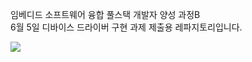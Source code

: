 <p><span>
임베디드 소프트웨어 융합 풀스택 개발자 양성 과정B <br/>
6월 5일 디바이스 드라이버 구현 과제 제출용 레파지토리입니다.
</span></p>

<img src="/img/웹화면" />
